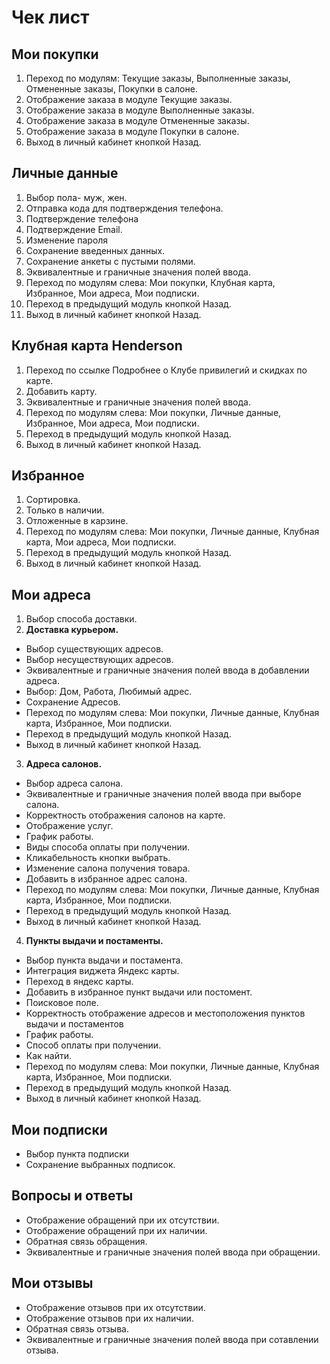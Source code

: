 # Чек лист
## Мои покупки
 
1. Переход по модулям: Текущие заказы, Выполненные заказы, Отмененные заказы, Покупки в салоне.
1. Отображение заказа в модуле Текущие заказы.
1. Отображение заказа в модуле Выполненные заказы.
1. Отображение заказа в модуле Отмененные заказы.
1. Отображение заказа в модуле Покупки в салоне.
1. Выход в личный кабинет кнопкой Назад.
 
## Личные данные
 
1. Выбор пола- муж, жен.
1. Отправка кода для подтверждения телефона.
1. Подтверждение телефона
1. Подтверждение Email.
1. Изменение пароля
1. Сохранение введенных данных.
1. Сохранение анкеты с пустыми полями.
1. Эквивалентные и граничные значения полей ввода.
1. Переход по модулям слева: Мои покупки, Клубная карта, Избранное, Мои адреса, Мои подписки.
1. Переход в предыдущий модуль кнопкой Назад.
1. Выход в личный кабинет кнопкой Назад.
 
## Клубная карта Henderson
 
1. Переход по ссылке Подробнее о Клубе привилегий и скидках по карте.
1. Добавить карту.
1. Эквивалентные и граничные значения полей ввода.
1. Переход по модулям слева: Мои покупки, Личные данные, Избранное, Мои адреса, Мои подписки.
1. Переход в предыдущий модуль кнопкой Назад.
1. Выход в личный кабинет кнопкой Назад.
 
## Избранное
 
1. Сортировка.
1. Только в наличии.
1. Отложенные в карзине.
1. Переход по модулям слева: Мои покупки, Личные данные, Клубная карта, Мои адреса, Мои подписки.
1. Переход в предыдущий модуль кнопкой Назад.
1. Выход в личный кабинет кнопкой Назад.
 
## Мои адреса
 
1. Выбор способа доставки.
1. **Доставка курьером.**
 
* Выбор существующих адресов.
* Выбор несуществующих адресов.
* Эквивалентные и граничные значения полей ввода в добавлении адреса.
* Выбор: Дом, Работа, Любимый адрес.
* Сохранение Адресов.
* Переход по модулям слева: Мои покупки, Личные данные, Клубная карта, Избранное, Мои подписки.
* Переход в предыдущий модуль кнопкой Назад.
* Выход в личный кабинет кнопкой Назад.
 
3. **Адреса салонов.**
 
* Выбор адреса салона.
* Эквивалентные и граничные значения полей ввода при выборе салона.
* Корректность отображения салонов на карте.
* Отображение услуг.
* График работы.
* Виды способа оплаты при получении.
* Кликабельность кнопки выбрать.
* Изменение салона получения товара.
* Добавить в избранное адрес салона.
* Переход по модулям слева: Мои покупки, Личные данные, Клубная карта, Избранное, Мои подписки.
* Переход в предыдущий модуль кнопкой Назад.
* Выход в личный кабинет кнопкой Назад.
 
4. **Пункты выдачи и постаменты.**
 
* Выбор пункта выдачи и постамента.
* Интеграция виджета Яндекс карты.
* Переход в яндекс карты.
* Добавить в избранное пункт выдачи или постомент.
* Поисковое поле.
* Корректность отображение адресов и местоположения пунктов выдачи и постаментов
* График работы.
* Способ оплаты при получении.
* Как найти.
* Переход по модулям слева: Мои покупки, Личные данные, Клубная карта, Избранное, Мои подписки.
* Переход в предыдущий модуль кнопкой Назад.
* Выход в личный кабинет кнопкой Назад.
 
## Мои подписки
 
* Выбор пункта подписки
* Сохранение выбранных подписок.
 
## Вопросы и ответы
 
* Отображение обращений при их отсутствии.
* Отображение обращений при их наличии.
* Обратная связь обращения.
* Эквивалентные и граничные значения полей ввода при обращении.
 
## Мои отзывы
 
* Отображение отзывов при их отсутствии.
* Отображение отзывов при их наличии.
* Обратная связь отзыва.
* Эквивалентные и граничные значения полей ввода при сотавлении отзыва.